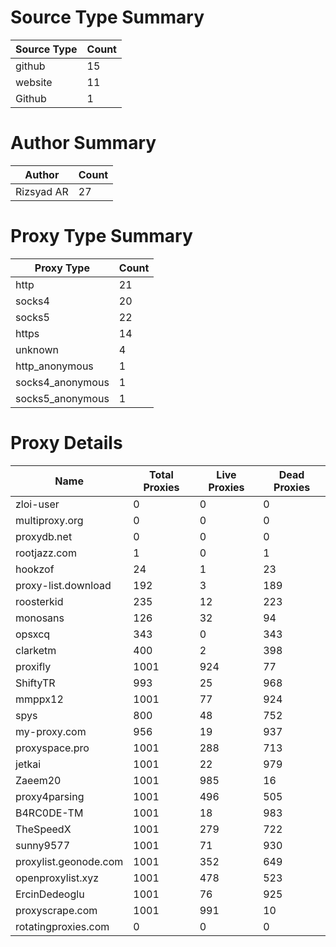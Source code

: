 # Source Type Summary

| Source Type | Count |
|-------------|-------|
| github | 15 |
| website | 11 |
| Github | 1 |


# Author Summary

| Author | Count |
|--------|-------|
| Rizsyad AR | 27 |


# Proxy Type Summary

| Proxy Type | Count |
|------------|-------|
| http | 21 |
| socks4 | 20 |
| socks5 | 22 |
| https | 14 |
| unknown | 4 |
| http_anonymous | 1 |
| socks4_anonymous | 1 |
| socks5_anonymous | 1 |


# Proxy Details

| Name | Total Proxies | Live Proxies | Dead Proxies |
|------|---------------|--------------|---------------|
| zloi-user | 0 | 0 | 0 |
| multiproxy.org | 0 | 0 | 0 |
| proxydb.net | 0 | 0 | 0 |
| rootjazz.com | 1 | 0 | 1 |
| hookzof | 24 | 1 | 23 |
| proxy-list.download | 192 | 3 | 189 |
| roosterkid | 235 | 12 | 223 |
| monosans | 126 | 32 | 94 |
| opsxcq | 343 | 0 | 343 |
| clarketm | 400 | 2 | 398 |
| proxifly | 1001 | 924 | 77 |
| ShiftyTR | 993 | 25 | 968 |
| mmppx12 | 1001 | 77 | 924 |
| spys | 800 | 48 | 752 |
| my-proxy.com | 956 | 19 | 937 |
| proxyspace.pro | 1001 | 288 | 713 |
| jetkai | 1001 | 22 | 979 |
| Zaeem20 | 1001 | 985 | 16 |
| proxy4parsing | 1001 | 496 | 505 |
| B4RC0DE-TM | 1001 | 18 | 983 |
| TheSpeedX | 1001 | 279 | 722 |
| sunny9577 | 1001 | 71 | 930 |
| proxylist.geonode.com | 1001 | 352 | 649 |
| openproxylist.xyz | 1001 | 478 | 523 |
| ErcinDedeoglu | 1001 | 76 | 925 |
| proxyscrape.com | 1001 | 991 | 10 |
| rotatingproxies.com | 0 | 0 | 0 |
